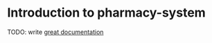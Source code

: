 # Introduction to pharmacy-system

TODO: write [great documentation](http://jacobian.org/writing/what-to-write/)
